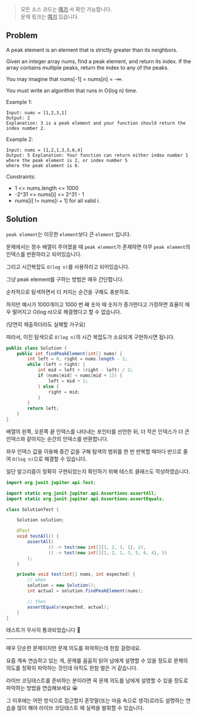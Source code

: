 > 모든 소스 코드는 [여기](https://github.com/lcalmsky/leetcode) 서 확인 가능합니다.  
> 문제 링크는 [여기](https://leetcode.com/explore/challenge/card/july-leetcoding-challenge-2021/609/week-2-july-8th-july-14th/3812/) 있습니다.

## Problem

A peak element is an element that is strictly greater than its neighbors.

Given an integer array nums, find a peak element, and return its index. If the array contains multiple peaks, return the
index to any of the peaks.

You may imagine that nums[-1] = nums[n] = -∞.

You must write an algorithm that runs in O(log n) time.

Example 1:

```text
Input: nums = [1,2,3,1]
Output: 2
Explanation: 3 is a peak element and your function should return the index number 2.
```

Example 2:

```text
Input: nums = [1,2,1,3,5,6,4]
Output: 5 Explanation: Your function can return either index number 1 where the peak element is 2, or index number 5
where the peak element is 6.
```

Constraints:

* 1 <= nums.length <= 1000
* -2^31 <= nums[i] <= 2^31 - 1
* nums[i] != nums[i + 1] for all valid i.

## Solution

`peak element`는 이웃한 `element`보다 큰 `element` 입니다.

문제에서는 정수 배열이 주어졌을 때 `peak element`가 존재하면 아무 `peak element`의 인덱스를 반환하라고 되어있습니다.

그리고 시간복잡도 `O(log n)`를 사용하라고 되어있습니다.

그냥 peak element를 구하는 방법은 매우 간단합니다.

순차적으로 탐색하면서 더 커지는 순간을 구해도 충분하죠.

하지만 예시가 1000개이고 1000 번 째 숫자 때 숫자가 증가한다고 가정하면 효율이 매우 떨어지고 O(log n)으로 해결했다고 할 수 없습니다.

(당연히 제출하더라도 실패할 거구요)

따라서, 이진 탐색으로 `O(log n)`의 시간 복잡도가 소요되게 구현하시면 됩니다.

```java
public class Solution {
    public int findPeakElement(int[] nums) {
        int left = 0, right = nums.length - 1;
        while (left < right) {
            int mid = left + (right - left) / 2;
            if (nums[mid] < nums[mid + 1]) {
                left = mid + 1;
            } else {
                right = mid;
            }
        }
        return left;
    }
}
```

배열의 왼쪽, 오른쪽 끝 인덱스를 나타내는 포인터를 선언한 뒤, 더 작은 인덱스가 더 큰 인덱스와 같아지는 순간의 인덱스를 반환합니다.

좌우 인덱스 값을 이용해 중간 값을 구해 탐색의 범위를 한 번 반복할 때마다 반으로 줄여 `O(log n)`으로 해결할 수 있습니다.

일단 알고리즘이 정확히 구현되었는지 확인하기 위해 테스트 클래스도 작성하였습니다.

```java
import org.junit.jupiter.api.Test;

import static org.junit.jupiter.api.Assertions.assertAll;
import static org.junit.jupiter.api.Assertions.assertEquals;

class SolutionTest {

    Solution solution;

    @Test
    void testAll() {
        assertAll(
                () -> test(new int[]{1, 2, 3, 1}, 2),
                () -> test(new int[]{1, 2, 1, 3, 5, 6, 4}, 5)
        );
    }

    private void test(int[] nums, int expected) {
        // when
        solution = new Solution();
        int actual = solution.findPeakElement(nums);

        // then
        assertEquals(expected, actual);
    }
}
```

테스트가 무사히 통과되었습니다 🥳

---

매우 단순한 문제이지만 문제 의도를 파악하는데 한참 걸렸네요.

요즘 계속 연습하고 있는 게, 문제를 꼼꼼히 읽어 남에게 설명할 수 있을 정도로 문제의 의도를 정확히 파악하는 것인데 아직도 한참 멀은 거 같습니다.

라이브 코딩테스트를 준비하는 분이라면 꼭 문제 의도를 남에게 설명할 수 있을 정도로 파악하는 방법을 연습해보세요 😀

그 이후에는 어떤 방식으로 접근할지 혼잣말(또는 마음 속으로 생각)로라도 설명하는 연습을 많이 해야 라이브 코딩테스트 때 실력을 발휘할 수 있습니다. 